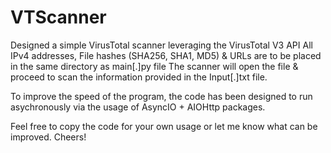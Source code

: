 # VTScanner

Designed a simple VirusTotal scanner leveraging the VirusTotal V3 API
All IPv4 addresses, File hashes (SHA256, SHA1, MD5) & URLs are to be placed in the same directory as main[.]py file
The scanner will open the file & proceed to scan the information provided in the Input[.]txt file.

To improve the speed of the program, the code has been designed to run asychronously via the usage of AsyncIO + AIOHttp packages.

Feel free to copy the code for your own usage or let me know what can be improved. Cheers!
